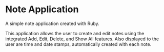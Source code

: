 # Note Application
A simple note application created with Ruby.

This application allows the user to create and edit notes using the integrated
Add, Edit, Delete, and Show All features. Also displayed to the user are time and date stamps, automatically created with each note.
